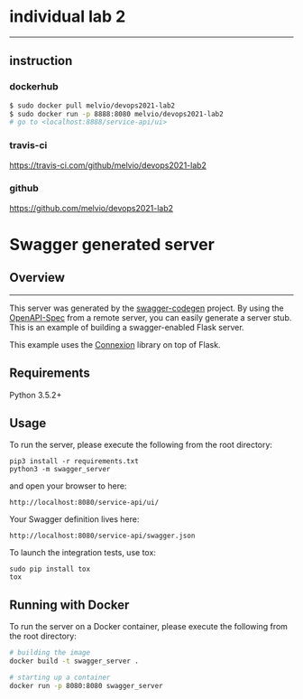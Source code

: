 
# individual lab 2
***************************


##  instruction

### dockerhub
```bash
$ sudo docker pull melvio/devops2021-lab2                                                                                   
$ sudo docker run -p 8888:8080 melvio/devops2021-lab2
# go to <localhost:8888/service-api/ui>
```


### travis-ci
<https://travis-ci.com/github/melvio/devops2021-lab2>


### github
<https://github.com/melvio/devops2021-lab2>




# Swagger generated server

## Overview
***************************
This server was generated by the [swagger-codegen](https://github.com/swagger-api/swagger-codegen) project. By using the
[OpenAPI-Spec](https://github.com/swagger-api/swagger-core/wiki) from a remote server, you can easily generate a server stub.  This
is an example of building a swagger-enabled Flask server.

This example uses the [Connexion](https://github.com/zalando/connexion) library on top of Flask.

## Requirements
Python 3.5.2+

## Usage
To run the server, please execute the following from the root directory:

```
pip3 install -r requirements.txt
python3 -m swagger_server
```

and open your browser to here:

```
http://localhost:8080/service-api/ui/
```

Your Swagger definition lives here:

```
http://localhost:8080/service-api/swagger.json
```

To launch the integration tests, use tox:
```
sudo pip install tox
tox
```

## Running with Docker

To run the server on a Docker container, please execute the following from the root directory:

```bash
# building the image
docker build -t swagger_server .

# starting up a container
docker run -p 8080:8080 swagger_server
```


